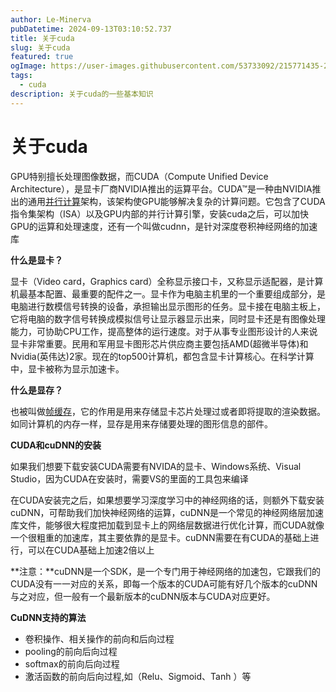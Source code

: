 ```yaml
---
author: Le-Minerva
pubDatetime: 2024-09-13T03:10:52.737
title: 关于cuda
slug: 关于cuda
featured: true
ogImage: https://user-images.githubusercontent.com/53733092/215771435-25408246-2309-4f8b-a781-1f3d93bdf0ec.png
tags:
  - cuda
description: 关于cuda的一些基本知识
---
```


# 关于cuda

GPU特别擅长处理图像数据，而CUDA（Compute Unified Device Architecture），是显卡厂商NVIDIA推出的运算平台。CUDA™是一种由NVIDIA推出的通用[并行计算](https://zhida.zhihu.com/search?q=并行计算&zhida_source=entity&is_preview=1)架构，该架构使GPU能够解决复杂的计算问题。它包含了CUDA指令集架构（ISA）以及GPU内部的并行计算引擎，安装cuda之后，可以加快GPU的运算和处理速度，还有一个叫做cudnn，是针对深度卷积神经网络的加速库

**什么是显卡？**

显卡（Video card，Graphics card）全称显示接口卡，又称显示适配器，是计算机最基本配置、最重要的配件之一。显卡作为电脑主机里的一个重要组成部分，是电脑进行数模信号转换的设备，承担输出显示图形的任务。显卡接在电脑主板上，它将电脑的数字信号转换成模拟信号让显示器显示出来，同时显卡还是有图像处理能力，可协助CPU工作，提高整体的运行速度。对于从事专业图形设计的人来说显卡非常重要。民用和军用显卡图形芯片供应商主要包括AMD(超微半导体)和Nvidia(英伟达)2家。现在的top500计算机，都包含显卡计算核心。在科学计算中，显卡被称为显示加速卡。

**什么是显存？**

也被叫做[帧缓存](https://zhida.zhihu.com/search?q=帧缓存&zhida_source=entity&is_preview=1)，它的作用是用来存储显卡芯片处理过或者即将提取的渲染数据。如同计算机的内存一样，显存是用来存储要处理的图形信息的部件。

**CUDA和cuDNN的安装**

如果我们想要下载安装CUDA需要有NVIDA的显卡、Windows系统、Visual Studio，因为CUDA在安装时，需要VS的里面的工具包来编译

在CUDA安装完之后，如果想要学习深度学习中的神经网络的话，则额外下载安装cuDNN，可帮助我们加快神经网络的运算，cuDNN是一个常见的神经网络层加速库文件，能够很大程度把加载到显卡上的网络层数据进行优化计算，而CUDA就像一个很粗重的加速库，其主要依靠的是显卡。cuDNN需要在有CUDA的基础上进行，可以在CUDA基础上加速2倍以上

**注意：**cuDNN是一个SDK，是一个专门用于神经网络的加速包，它跟我们的CUDA没有一一对应的关系，即每一个版本的CUDA可能有好几个版本的cuDNN与之对应，但一般有一个最新版本的cuDNN版本与CUDA对应更好。

**CuDNN支持的算法**

- 卷积操作、相关操作的前向和后向过程
- pooling的前向后向过程
- softmax的前向后向过程
- 激活函数的前向后向过程,如（Relu、Sigmoid、Tanh ）等